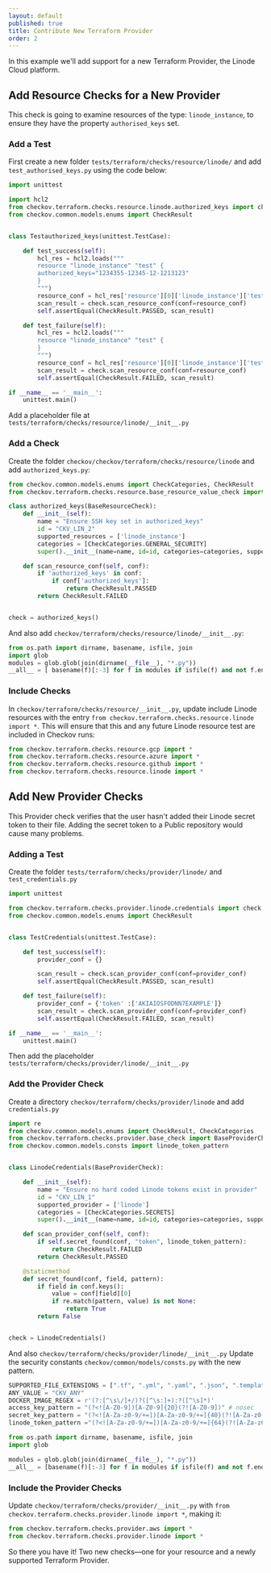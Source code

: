 ```yaml
---
layout: default
published: true
title: Contribute New Terraform Provider
order: 2
---
```

In this example we'll add support for a new Terraform Provider, the Linode Cloud platform.

## Add Resource Checks for a New Provider

This check is going to examine resources of the type: `linode_instance`, to ensure they have the property `authorised_keys` set.

### Add a Test

First create a new folder `tests/terraform/checks/resource/linode/` and add `test_authorised_keys.py` using the code below:

```python
import unittest

import hcl2
from checkov.terraform.checks.resource.linode.authorized_keys import check
from checkov.common.models.enums import CheckResult


class Testauthorized_keys(unittest.TestCase):

    def test_success(self):
        hcl_res = hcl2.loads("""
        resource "linode_instance" "test" {
        authorized_keys="1234355-12345-12-1213123"
        }
        """)
        resource_conf = hcl_res['resource'][0]['linode_instance']['test']
        scan_result = check.scan_resource_conf(conf=resource_conf)
        self.assertEqual(CheckResult.PASSED, scan_result)

    def test_failure(self):
        hcl_res = hcl2.loads("""
        resource "linode_instance" "test" {
        }
        """)
        resource_conf = hcl_res['resource'][0]['linode_instance']['test']
        scan_result = check.scan_resource_conf(conf=resource_conf)
        self.assertEqual(CheckResult.FAILED, scan_result)

if __name__ == '__main__':
    unittest.main()
```

Add a placeholder file at `tests/terraform/checks/resource/linode/__init__.py`

### Add a Check

Create the folder `checkov/checkov/terraform/checks/resource/linode` and add `authorized_keys.py`:

```python
from checkov.common.models.enums import CheckCategories, CheckResult
from checkov.terraform.checks.resource.base_resource_value_check import BaseResourceCheck

class authorized_keys(BaseResourceCheck):
    def __init__(self):
        name = "Ensure SSH key set in authorized_keys"
        id = "CKV_LIN_2"
        supported_resources = ['linode_instance']
        categories = [CheckCategories.GENERAL_SECURITY]
        super().__init__(name=name, id=id, categories=categories, supported_resources=supported_resources)

    def scan_resource_conf(self, conf):
        if 'authorized_keys' in conf:
            if conf['authorized_keys']:
                return CheckResult.PASSED
        return CheckResult.FAILED


check = authorized_keys() 
```

And also add `checkov/terraform/checks/resource/linode/__init__.py`:

```python
from os.path import dirname, basename, isfile, join
import glob
modules = glob.glob(join(dirname(__file__), "*.py"))
__all__ = [ basename(f)[:-3] for f in modules if isfile(f) and not f.endswith('__init__.py')]
```

### Include Checks

In `checkov/terraform/checks/resource/__init__.py`, update include Linode resources with the entry `from checkov.terraform.checks.resource.linode import *`.
This will ensure that this and any future Linode resource test are included in Checkov runs:

```python
from checkov.terraform.checks.resource.gcp import *
from checkov.terraform.checks.resource.azure import *
from checkov.terraform.checks.resource.github import *
from checkov.terraform.checks.resource.linode import * 
```

## Add New Provider Checks

This Provider check verifies that the user hasn't added their Linode secret token to their file. Adding the secret token to a Public repository would cause many problems.

### Adding a Test

Create the folder `tests/terraform/checks/provider/linode/` and `test_credentials.py`

```python
import unittest

from checkov.terraform.checks.provider.linode.credentials import check
from checkov.common.models.enums import CheckResult


class TestCredentials(unittest.TestCase):

    def test_success(self):
        provider_conf = {}

        scan_result = check.scan_provider_conf(conf=provider_conf)
        self.assertEqual(CheckResult.PASSED, scan_result)

    def test_failure(self):
        provider_conf = {'token' :['AKIAIOSFODNN7EXAMPLE']}
        scan_result = check.scan_provider_conf(conf=provider_conf)
        self.assertEqual(CheckResult.FAILED, scan_result)

if __name__ == '__main__':
    unittest.main()
```

Then add the placeholder `tests/terraform/checks/provider/linode/__init__.py`

### Add the Provider Check

Create a directory `checkov/terraform/checks/provider/linode` and add `credentials.py`

```python
import re
from checkov.common.models.enums import CheckResult, CheckCategories
from checkov.terraform.checks.provider.base_check import BaseProviderCheck
from checkov.common.models.consts import linode_token_pattern


class LinodeCredentials(BaseProviderCheck):

    def __init__(self):
        name = "Ensure no hard coded Linode tokens exist in provider"
        id = "CKV_LIN_1"
        supported_provider = ['linode']
        categories = [CheckCategories.SECRETS]
        super().__init__(name=name, id=id, categories=categories, supported_provider=supported_provider)

    def scan_provider_conf(self, conf):
        if self.secret_found(conf, "token", linode_token_pattern):
            return CheckResult.FAILED
        return CheckResult.PASSED

    @staticmethod
    def secret_found(conf, field, pattern):
        if field in conf.keys():
            value = conf[field][0]
            if re.match(pattern, value) is not None:
                return True
        return False


check = LinodeCredentials()
```

And also `checkov/terraform/checks/provider/linode/__init__.py`
Update the security constants `checkov/common/models/consts.py` with the new pattern.

```python
SUPPORTED_FILE_EXTENSIONS = [".tf", ".yml", ".yaml", ".json", ".template"]
ANY_VALUE = "CKV_ANY"
DOCKER_IMAGE_REGEX = r'(?:[^\s\/]+/)?([^\s:]+):?([^\s]*)'
access_key_pattern = "(?<![A-Z0-9])[A-Z0-9]{20}(?![A-Z0-9])" # nosec
secret_key_pattern = "(?<![A-Za-z0-9/+=])[A-Za-z0-9/+=]{40}(?![A-Za-z0-9/+=])" # nosec
linode_token_pattern ="(?<![A-Za-z0-9/+=])[A-Za-z0-9/+=]{64}(?![A-Za-z0-9/+=])" # nosec
```

```python
from os.path import dirname, basename, isfile, join
import glob

modules = glob.glob(join(dirname(__file__), "*.py"))
__all__ = [basename(f)[:-3] for f in modules if isfile(f) and not f.endswith('__init__.py')]
```

### Include the Provider Checks

Update `checkov/terraform/checks/provider/__init__.py` with `from checkov.terraform.checks.provider.linode import *`, making it:

```python
from checkov.terraform.checks.provider.aws import *
from checkov.terraform.checks.provider.linode import *
```

So there you have it! Two new checks—one for your resource and a newly supported Terraform Provider.
